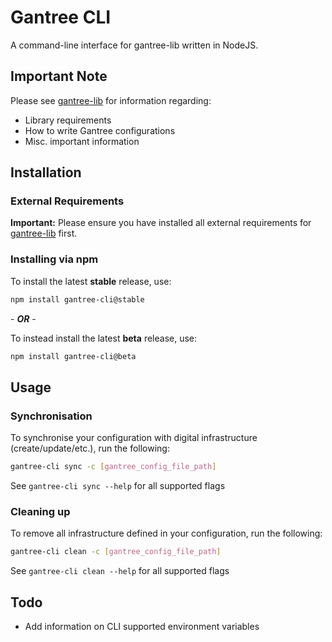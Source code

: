 # Gantree CLI

A command-line interface for gantree-lib written in NodeJS.

## Important Note

Please see [gantree-lib](https://https://github.com/flex-dapps/gantree-lib-nodejs) for information regarding:

- Library requirements
- How to write Gantree configurations
- Misc. important information

## Installation

### External Requirements

**Important:** Please ensure you have installed all external requirements for [gantree-lib](https://https://github.com/flex-dapps/gantree-lib-nodejs) first.

### Installing via npm

To install the latest **stable** release, use:

```bash
npm install gantree-cli@stable
```

\- ***OR*** -

To instead install the latest **beta** release, use:

```bash
npm install gantree-cli@beta
```

## Usage

### Synchronisation

To synchronise your configuration with digital infrastructure (create/update/etc.), run the following:

```bash
gantree-cli sync -c [gantree_config_file_path]
```

See `gantree-cli sync --help` for all supported flags

### Cleaning up

To remove all infrastructure defined in your configuration, run the following:

```bash
gantree-cli clean -c [gantree_config_file_path]
```

See `gantree-cli clean --help` for all supported flags

## Todo

- Add information on CLI supported environment variables

